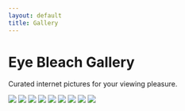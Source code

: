 ```yaml
---
layout: default
title: Gallery
---
```

<div class="content-wrap">
  <div class="page-header-wrap page-header--divider">
    <h1 class="page-header">Eye Bleach Gallery</h1>
    <p class="page-desc">Curated internet pictures for your viewing pleasure.</p>
  </div>
  <div class="gallery">   
  <img src="/assets/eyebleach/01.jpg">
  <img src="/assets/eyebleach/02.jpg">
  <img src="/assets/eyebleach/03.jpg">
  <img src="/assets/eyebleach/04.jpg">
  <img src="/assets/eyebleach/05.jpg">
  <img src="/assets/eyebleach/06.jpg">
  <img src="/assets/eyebleach/07.jpg">
  <img src="/assets/eyebleach/08.jpg">
  <img src="/assets/eyebleach/09.jpg">  
  </div>
</div>